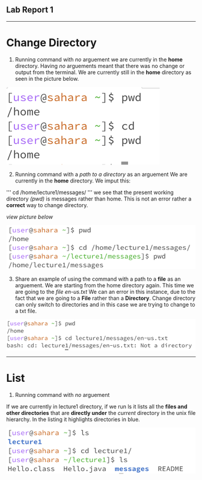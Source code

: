 ## Lab Report 1

---
# Change Directory

1. Running command with *no* arguement
we are currently in the **home** directory.
Having *no* arguements meant that there was no change or output from the terminal.
We are currently still in the **home** directory as seen in the picture below.

![Image](cd_no_arg.png)

2. Running command with a *path to a directory* as an arguement
We are currently in the **home** directory.
We imput this:

''' 
cd /home/lecture1/messages/
'''
we see that the present working directory *(pwd)* is messages rather than home.
This is not an error rather a **correct** way to change directory.

*view picture below*

![Image](cd_filepath.png)


3. Share an example of using the command with a path to a **file** as an arguement.
We are starting from the home directory again.
This time we are going to the *file en-us.txt*
We can an error in this instance, due to the fact that we are going to a **File** rather than a **Directory**.
Change directory can only switch to directories and in this case we are trying to change to a txt file.

![Image](cd_tofile.png)

---


# List

1. Running command with *no* arguement

If we are currently in lecture1 directory, if we run ls it lists all the **files and other directories** that are **directly under** the *current* directory in the unix file hierarchy. In the listing it highlights directories in blue.

![Image](LS1.png)







